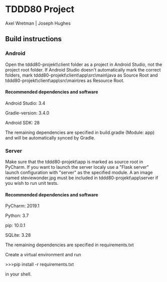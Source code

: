 <h1>TDDD80 Project</h1>
Axel Wretman | Joseph Hughes

<h2>Build instructions</h2>

<h3>Android</h3>
Open the tddd80-projekt\client folder as a project in Android Studio, not the project 
root folder. If Android Studio doesn't automatically mark the correct folders, mark 
tddd80-projekt\client\app\src\main\java as Source Root and 
tddd80-projekt\client\app\src\main\res as Resource Root.

<h4>Recommended dependencies and software</h4>
Android Studio: 3.4

Gradle-version: 3.4.0

Android SDK: 28

The remaining dependencies are specified in build.gradle (Module: app)
and will be automatically synced by Gradle.

<h3>Server</h3>
Make sure that the tddd80-projekt\app is marked as source root in PyCharm. 
If you want to launch the server localy use a "Flask server" launch configuration with 
"server" as the specified module. A an image named steviewonder.jpg must be included in tddd80-projekt\app\server if you wish to run unit tests.

<h4>Recommended dependencies and software</h4>
PyCharm: 2019.1

Python: 3.7

pip: 10.0.1

SQLite: 3.28

The remaining dependencies are specified in requirements.txt

Create a virtual environment and run

\>\>\>pip install -r requirements.txt

in your shell.